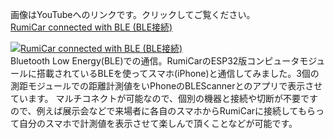 画像はYouTubeへのリンクです。クリックしてご覧ください。<br>
[RumiCar connected with BLE (BLE接続)](https://youtu.be/-r6Vrhn5ifQ)

[![RumiCar connected with BLE (BLE接続)](http://img.youtube.com/vi/-r6Vrhn5ifQ/0.jpg)](http://www.youtube.com/watch?v=-r6Vrhn5ifQ)<br>
Bluetooth Low Energy(BLE)での通信。RumiCarのESP32版コンピュータモジュールに搭載されているBLEを使ってスマホ(iPhone)と通信してみました。3個の測距モジュールでの距離計測値をいPhoneのBLEScannerとのアプリで表示させています。
マルチコネクトが可能なので、個別の機器と接続や切断が不要ですので、例えば展示会などで来場者に各自のスマホからRumiCarに接続してもらって自分のスマホで計測値を表示させて楽しんで頂くことなどが可能です。
